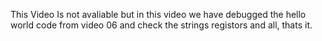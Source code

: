 This Video Is not avaliable but in this video we have debugged the hello world code from video 06 and check the strings registors and all, thats it.
